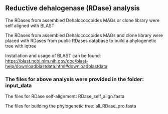 ## Reductive dehalogenase (RDase) analysis

The RDases from assembled Dehalococcoides MAGs or clone library were self aligned with BLAST

The RDases from assembled Dehalococcoides MAGs and clone library were placed with RDases from public RDases database to build a phylogenetic tree with iqtree

Installation and usage of BLAST can be found: https://blast.ncbi.nlm.nih.gov/doc/blast-help/downloadblastdata.html#downloadblastdata  

### The files for above analysis were provided in the folder: input_data
The files for RDase self-alignment: RDase_self_align.fasta

The files for building the phylogenetic tree: all_RDase_pro.fasta
